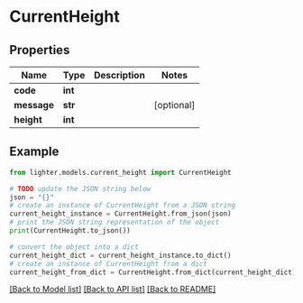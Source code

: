 # CurrentHeight


## Properties

Name | Type | Description | Notes
------------ | ------------- | ------------- | -------------
**code** | **int** |  | 
**message** | **str** |  | [optional] 
**height** | **int** |  | 

## Example

```python
from lighter.models.current_height import CurrentHeight

# TODO update the JSON string below
json = "{}"
# create an instance of CurrentHeight from a JSON string
current_height_instance = CurrentHeight.from_json(json)
# print the JSON string representation of the object
print(CurrentHeight.to_json())

# convert the object into a dict
current_height_dict = current_height_instance.to_dict()
# create an instance of CurrentHeight from a dict
current_height_from_dict = CurrentHeight.from_dict(current_height_dict)
```
[[Back to Model list]](../README.md#documentation-for-models) [[Back to API list]](../README.md#documentation-for-api-endpoints) [[Back to README]](../README.md)


